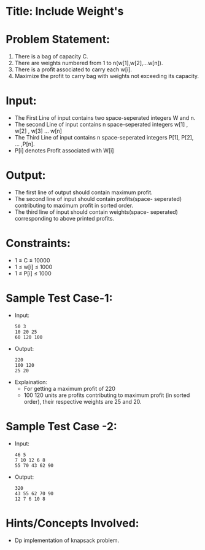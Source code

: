 # Title: Include Weight's

# Problem Statement:
  1. There is a bag of capacity C.
  2. There are weights numbered from 1 to n(w[1],w[2],...w[n]).
  3. There is a profit associated to carry each w[i].
  4. Maximize the profit to carry bag with weights not exceeding its capacity.
  
  
# Input:
  - The First Line of input contains two space-seperated integers W and n.
  - The second Line of input contains n space-seperated integers w[1] , w[2] , w[3] ... w[n]
  - The Third Line of input contains n space-seperated integers P[1], P[2], ... ,P[n].
  - P[i] denotes Profit associated with W[i]

# Output:
  - The first line of output should contain maximum profit.
  - The second line of input should contain profits(space- seperated) contributing to maximum profit in sorted order.
  - The third line of input should contain weights(space- seperated) corresponding to above printed profits.
 
# Constraints:
  - 1 $\leq$ C $\leq$ 10000<br>
  - 1 $\leq$ w[i] $\leq$ 1000<br>
  - 1 $\leq$ P[i] $\leq$ 1000<br>
# Sample Test Case-1:
- Input:<br>
  ```
  50 3
  10 20 25
  60 120 100
  ```
- Output:<br>
  ```
  220
  100 120
  25 20
  ```
- Explaination:<br>
  - For getting a maximum profit of 220
  - 100 120 units are profits contributing to maximum profit (in sorted order), their respective weights are 25 and 20.
# Sample Test Case -2:
- Input:<br>
  ```
  46 5
  7 10 12 6 8
  55 70 43 62 90
  ```
- Output:<br>
  ```
  320
  43 55 62 70 90
  12 7 6 10 8
  ```
 # Hints/Concepts Involved:
  - Dp implementation of knapsack problem.
